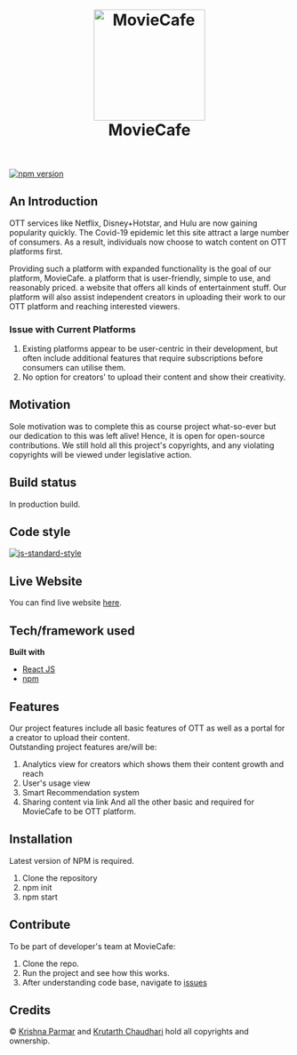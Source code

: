 <h1 align="center">
  <a href="https://moviecafee.netlify.app/"><img src="https://user-images.githubusercontent.com/62243565/192086124-72e69d8c-9164-481e-a1e7-5a0dd92ac2b0.png" alt="MovieCafe" width="200"></a>
  <br>
  MovieCafe
  <br>
  <br>
</h1>

<a href="https://www.npmjs.com/package/standard"><img src="https://img.shields.io/npm/v/standard.svg" alt="npm version"></a>


## An Introduction
OTT services like Netflix, Disney+Hotstar, and Hulu are now gaining popularity quickly. The Covid-19 epidemic let this site attract a large number of consumers. As a result, individuals now choose to watch content on OTT platforms first.

Providing such a platform with expanded functionality is the goal of our platform, MovieCafe. a platform that is user-friendly, simple to use, and reasonably priced. a website that offers all kinds of entertainment stuff. Our platform will also assist independent creators in uploading their work to our OTT platform and reaching interested viewers.



### Issue with Current Platforms



1. Existing platforms appear to be user-centric in their development, but often include additional features that require subscriptions before consumers can utilise them.
2. No option for creators' to upload their content and show their creativity.

## Motivation
Sole motivation was to complete this as course project what-so-ever but our dedication to this was left alive! Hence, it is open for open-source contributions. 
We still hold all this project's copyrights, and any violating copyrights will be viewed under legislative action.

## Build status
In production build. 


## Code style
[![js-standard-style](https://img.shields.io/badge/code%20style-standard-brightgreen.svg?style=flat)](https://github.com/feross/standard)
 
## Live Website
You can find live website <a href="https://moviecafee.netlify.app/"> here</a>.

## Tech/framework used
<b>Built with</b>
- [React JS](https://reactjs.org)
- [npm](https://npmjs.com)

## Features
Our project features include all basic features of OTT as well as a portal for a creator to upload their content.<br>
Outstanding project features are/will be:
1. Analytics view for creators which shows them their content growth and reach
2. User's usage view
3. Smart Recommendation system
4. Sharing content via link
And all the other basic and required for MovieCafe to be OTT platform.

## Installation
Latest version of NPM is required.
1. Clone the repository
2. npm init
3. npm start

## Contribute
To be part of developer's team at MovieCafe:
1. Clone the repo.
2. Run the project and see how this works.
3. After understanding code base, navigate to [issues](https://github.com/KRUTARTH6774/MovieCafe/issues)

## Credits
&copy; [Krishna Parmar](https://github.com/ParmarKrishna) and [Krutarth Chaudhari](https://github.com/KRUTARTH6774) hold all copyrights and ownership.

